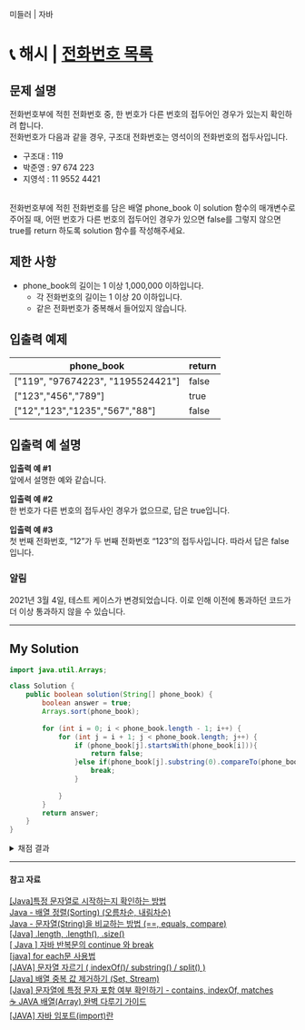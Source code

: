 미들러 | 자바
# 📞 해시 | [전화번호 목록](https://school.programmers.co.kr/learn/courses/30/lessons/42577)

## 문제 설명
전화번호부에 적힌 전화번호 중, 한 번호가 다른 번호의 접두어인 경우가 있는지 확인하려 합니다.  
전화번호가 다음과 같을 경우, 구조대 전화번호는 영석이의 전화번호의 접두사입니다.
<br>
- 구조대 : 119
- 박준영 : 97 674 223
- 지영석 : 11 9552 4421
<br>
전화번호부에 적힌 전화번호를 담은 배열 phone_book 이 solution 함수의 매개변수로 주어질 때, 어떤 번호가 다른 번호의 접두어인 경우가 있으면 false를 그렇지 않으면 true를 return 하도록 solution 함수를 작성해주세요.

## 제한 사항
- phone_book의 길이는 1 이상 1,000,000 이하입니다.
  - 각 전화번호의 길이는 1 이상 20 이하입니다.
  - 같은 전화번호가 중복해서 들어있지 않습니다.

## 입출력 예제
| **phone_book**                    | **return** |
|-----------------------------------|------------|
| ["119", "97674223", "1195524421"] | false      |
| ["123","456","789"]               | true       |
| ["12","123","1235","567","88"]    | false      |


## 입출력 예 설명
**입출력 예 #1**  
앞에서 설명한 예와 같습니다.

**입출력 예 #2**  
한 번호가 다른 번호의 접두사인 경우가 없으므로, 답은 true입니다.  

**입출력 예 #3**  
첫 번째 전화번호, “12”가 두 번째 전화번호 “123”의 접두사입니다. 따라서 답은 false입니다.

### 알림

2021년 3월 4일, 테스트 케이스가 변경되었습니다. 이로 인해 이전에 통과하던 코드가 더 이상 통과하지 않을 수 있습니다.

---
## My Solution
```java
import java.util.Arrays;

class Solution {
    public boolean solution(String[] phone_book) {
        boolean answer = true;
        Arrays.sort(phone_book);
        
        for (int i = 0; i < phone_book.length - 1; i++) {
            for (int j = i + 1; j < phone_book.length; j++) {
                if (phone_book[j].startsWith(phone_book[i])){
                    return false;
                }else if(phone_book[j].substring(0).compareTo(phone_book[i].substring(0)) != 0){
                    break;
                }
                
            }
        }
        return answer;
    }
}
```
<details>
  <summary>채점 결과</summary>

  ![채점 결과](https://github.com/MinjuKang727/I_am_Super_Junior/assets/108849480/bb936a3b-1f3c-4125-a4e8-e04e6c1339ca)
</details>

---

#### 참고 자료
[[Java]특정 문자열로 시작하는지 확인하는 방법](https://developer-talk.tistory.com/405)  
[Java - 배열 정렬(Sorting) (오름차순, 내림차순)](https://codechacha.com/ko/java-sorting-array/)  
[Java - 문자열(String)을 비교하는 방법 (==, equals, compare)](https://codechacha.com/ko/java-string-compare/)  
[[Java] .length, .length(), .size()](https://developer-rooney.tistory.com/132)  
[[ Java ] 자바 반복문의 continue 와 break](https://mjn5027.tistory.com/94)  
[[java] for each문 사용법](https://jink1982.tistory.com/140)  
[[JAVA] 문자열 자르기 ( indexOf()/ substring() / split() )](https://jul-liet.tistory.com/203)  
[[Java] 배열 중복 값 제거하기 (Set, Stream)](https://hianna.tistory.com/554)  
[[Java] 문자열에 특정 문자 포함 여부 확인하기 - contains, indexOf, matches](https://hianna.tistory.com/539)  
[☕ JAVA 배열(Array) 완벽 다루기 가이드](https://inpa.tistory.com/entry/JAVA-%E2%98%95-%EC%9E%90%EB%B0%94-%EB%B0%B0%EC%97%B4Array-%EB%AC%B8%EB%B2%95-%EC%9D%91%EC%9A%A9-%EC%B4%9D%EC%A0%95%EB%A6%AC)  
[[JAVA] 자바 임포트(import)란](https://mozi.tistory.com/549)
